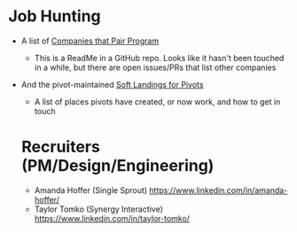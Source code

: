 [pairs]: https://github.com/FionaVoss/we-pair
[soft]: https://docs.google.com/spreadsheets/d/1SYQTJSsJuA79Y32zpi7qEsN0hgvwnfrFEHbqNbHdI6M/edit#gid=0

# Job Hunting

- A list of [Companies that Pair Program][pairs]
    - This is a ReadMe in a GitHub repo. Looks like it hasn't been touched in a  while, but there are open issues/PRs that list other companies 
- And the pivot-maintained [Soft Landings for Pivots][soft]
    - A list of places pivots have created, or now work, and how to get in touch
 
  # Recruiters (PM/Design/Engineering)
  - Amanda Hoffer (Single Sprout) https://www.linkedin.com/in/amanda-hoffer/
  - Taylor Tomko (Synergy Interactive) https://www.linkedin.com/in/taylor-tomko/
